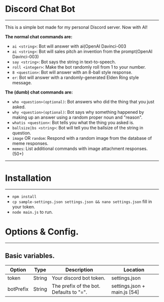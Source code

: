
# Discord Chat Bot
***
This is a simple bot made for my personal Discord server. Now with AI!


__The normal chat commands are:__
* `ai <string>`: Bot will answer with ai(OpenAI Davinci-003
* `ai <string>`: Bot will sales pitch an invention from the prompt(OpenAI Davinci-003)
* `say <string>`: Bot says the string in text-to-speech.
* `roll <integer>`: Make the bot randomly roll from 1 to your number.
* `8 <question>`: Bot will answer with an 8-ball style response.
* `er`: Bot will answer with a randomly-generated Elden Ring style message.

__The (dumb) chat commands are:__
* `who <question>(optional)`: Bot answers who did the thing that you just asked.
* `why <question>(optional)`: Bot says why something happened by making up an answer using a random proper noun and "reason".
* `whatis <question>`: Bot tells you what the thing you asked is.
* `ballsize|bs <string>`: Bot will tell you the ballsize of the string in question.
* `image` OR `random`: Respond with a random image from the database of meme responses.
* `memes`: List additional commands with image attachment responses. (50+)
 

***
# Installation
***
* `npm install`
* `cp sample-settings.json settings.json && nano settings.json` fill in your token.
* `node main.js` to run.

# Options & Config.
***

## Basic variables.
| Option | Type | Description | Location |
| --- | --- | --- | --- |
| token | String | Your discord bot token. | settings.json |
| botPrefix | String | The prefix of the bot. Defaults to "=". | settings.json + main.js [54] |
